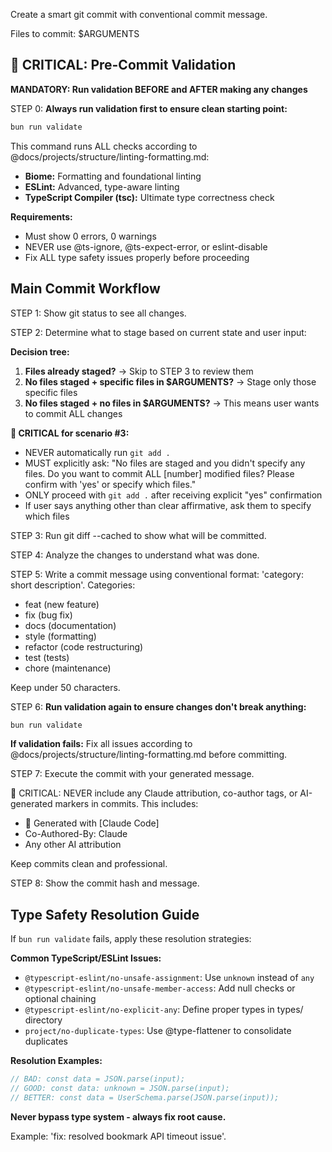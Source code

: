 Create a smart git commit with conventional commit message.

Files to commit: $ARGUMENTS

## 🚨 CRITICAL: Pre-Commit Validation

**MANDATORY: Run validation BEFORE and AFTER making any changes**

STEP 0: **Always run validation first to ensure clean starting point:**

```bash
bun run validate
```

This command runs ALL checks according to @docs/projects/structure/linting-formatting.md:

- **Biome:** Formatting and foundational linting
- **ESLint:** Advanced, type-aware linting
- **TypeScript Compiler (tsc):** Ultimate type correctness check

**Requirements:**

- Must show 0 errors, 0 warnings
- NEVER use @ts-ignore, @ts-expect-error, or eslint-disable
- Fix ALL type safety issues properly before proceeding

## Main Commit Workflow

STEP 1: Show git status to see all changes.

STEP 2: Determine what to stage based on current state and user input:

**Decision tree:**

1. **Files already staged?** → Skip to STEP 3 to review them
2. **No files staged + specific files in $ARGUMENTS?** → Stage only those specific files
3. **No files staged + no files in $ARGUMENTS?** → This means user wants to commit ALL changes

**🚨 CRITICAL for scenario #3:**

- NEVER automatically run `git add .`
- MUST explicitly ask: "No files are staged and you didn't specify any files. Do you want to commit ALL [number] modified files? Please confirm with 'yes' or specify which files."
- ONLY proceed with `git add .` after receiving explicit "yes" confirmation
- If user says anything other than clear affirmative, ask them to specify which files

STEP 3: Run git diff --cached to show what will be committed.

STEP 4: Analyze the changes to understand what was done.

STEP 5: Write a commit message using conventional format: 'category: short description'.
Categories:

- feat (new feature)
- fix (bug fix)
- docs (documentation)
- style (formatting)
- refactor (code restructuring)
- test (tests)
- chore (maintenance)

Keep under 50 characters.

STEP 6: **Run validation again to ensure changes don't break anything:**

```bash
bun run validate
```

**If validation fails:** Fix all issues according to @docs/projects/structure/linting-formatting.md before committing.

STEP 7: Execute the commit with your generated message.

🚨 CRITICAL: NEVER include any Claude attribution, co-author tags, or AI-generated markers in commits. This includes:

- 🤖 Generated with [Claude Code]
- Co-Authored-By: Claude
- Any other AI attribution

Keep commits clean and professional.

STEP 8: Show the commit hash and message.

## Type Safety Resolution Guide

If `bun run validate` fails, apply these resolution strategies:

**Common TypeScript/ESLint Issues:**

- `@typescript-eslint/no-unsafe-assignment`: Use `unknown` instead of `any`
- `@typescript-eslint/no-unsafe-member-access`: Add null checks or optional chaining
- `@typescript-eslint/no-explicit-any`: Define proper types in types/ directory
- `project/no-duplicate-types`: Use @type-flattener to consolidate duplicates

**Resolution Examples:**

```typescript
// BAD: const data = JSON.parse(input);
// GOOD: const data: unknown = JSON.parse(input);
// BETTER: const data = UserSchema.parse(JSON.parse(input));
```

**Never bypass type system - always fix root cause.**

Example: 'fix: resolved bookmark API timeout issue'.
